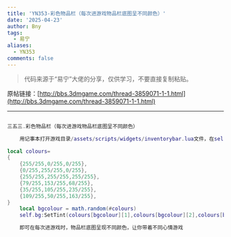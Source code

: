 ```yaml
---
title: 'YN353-彩色物品栏（每次进游戏物品栏底图呈不同颜色）'
date: '2025-04-23'
author: Bny
tags:
  - 易宁
aliases:
  - YN353
comments: false
---
```


> 代码来源于“易宁”大佬的分享，仅供学习，不要直接复制粘贴。

原帖链接：[http://bbs.3dmgame.com/thread-3859071-1-1.html](http://bbs.3dmgame.com/thread-3859071-1-1.html)

---

```lua  

三五三.彩色物品栏（每次进游戏物品栏底图呈不同颜色）	用记事本打开游戏目录/assets/scripts/widgets/inventorybar.lua文件，在self.bg = self.root:AddChild(Image(HUD_ATLAS, "inventory_bg.tex"))的下一行插入以下内容：local colours={	{255/255,0/255,0/255},	{0/255,255/255,0/255},	{255/255,255/255,255/255},	{79/255,153/255,68/255},	{35/255,105/255,235/255},	{109/255,50/255,163/255},}	local bgcolour = math.random(#colours)	self.bg:SetTint(colours[bgcolour][1],colours[bgcolour][2],colours[bgcolour][3],1)	即可在每次进游戏时，物品栏底图呈现不同颜色，让你带着不同心情游戏

```  

